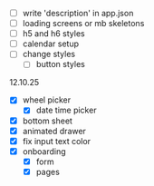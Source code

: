 - [ ] write 'description' in app.json
- [ ] loading screens or mb skeletons
- [ ] h5 and h6 styles
- [ ] calendar setup
- [ ] change styles
   - [ ] button styles

12.10.25
- [x] wheel picker
   - [x] date time picker
- [X] bottom sheet
- [X] animated drawer
- [x] fix input text color
- [x] onboarding
   - [x] form
   - [x] pages
